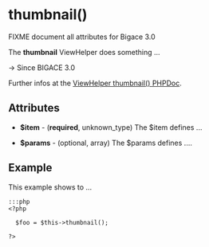 # thumbnail()

FIXME document all attributes for Bigace 3.0

The **thumbnail** ViewHelper does something ...

-> Since BIGACE 3.0

Further infos at the [ViewHelper thumbnail() PHPDoc](http://api.bigace-cms.com/latest/Bigace_Zend/View_Helper/Bigace_Zend_View_Helper_Thumbnail.html).

## Attributes


*  **$item** - (__required__, unknown_type)
    The $item defines ...

*  **$params** - (optional, array)
    The $params defines ....

## Example

This example shows to ...

	:::php
	<?php
	
	  $foo = $this->thumbnail();
	
	?>


